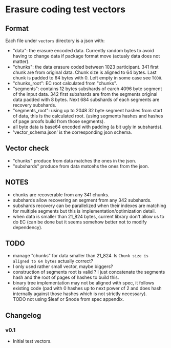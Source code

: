 # Erasure coding test vectors

## Format

Each file under `vectors` directory is a json with:
- "data": the erasure encoded data. Currently random bytes to avoid having to change data if package format move (actualy data does not matter).
- "chunks": the data erasure coded between 1023 participant. 341 first chunk are from original data. Chunk size is aligned to 64 bytes. Last chunk is padded to 64 bytes with 0.
Left empty in some case see `TODO`.
- "chunks_root": EC root calculated from "chunks".
- "segments": contains 12 bytes subshards of earch 4096 byte segment of the input data. 342 first subshards are from the segments original data padded with 8 bytes. Next 684 subshards of each segments are recovery subshards.
- "segments_root": using up to 2048 32 byte segment hashes from start of data, this is the calculated root. (using segments hashes and hashes of page proofs build from those segments).
- all byte data is base64 encoded with padding (a bit ugly in subshards).
- 'vector_schema.json' is the corresponding json schema.

## Vector check

- "chunks" produce from data matches the ones in the json.
- "subshards" produce from data matcehs the ones from the json.
## NOTES

- chunks are recoverable from any 341 chunks.
- subshards allow recovering an segment from any 342 subshards.
- subshards recovery can be parallelized when their indexes are matching for multiple segments but this is implementation/optimization detail.
- when data is smaller than 21_824 bytes, current library don't allow us to do EC (can be done but it seems somehow better not to modify dependency).

## TODO

- manage "chunks" for data smaller than 21_824. Is `Chunk size is aligned to 64 bytes` actually correct?
- I only used rather small vector, maybe biggers?
- construction of segments root is valid ? I just concatenate the segments hash and the root of pages of hashes to build this.
- binary tree implementation may not be aligned with spec, it follows existing code (pad with 0 hashes up to next power of 2 and does hash internally against those hashes which is not strictly necessary). TODO not using $leaf or $node from spec appendix.

## Changelog

### v0.1
   * Initial test vectors.
